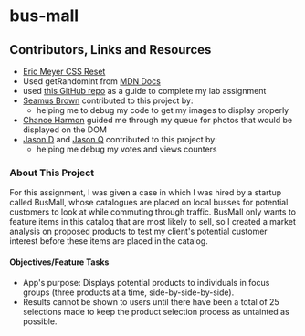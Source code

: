 # bus-mall

## Contributors, Links and Resources

- [Eric Meyer CSS Reset](https://meyerweb.com/eric/tools/css/reset/)
- Used getRandomInt from [MDN Docs](https://developer.mozilla.org/en-US/docs/Web/JavaScript/Reference/Global_Objects/Math/random)
- used [this GitHub repo](https://github.com/codefellows/seattle-201d70/tree/master/class-11/demo) as a guide to complete my lab assignment
- [Seamus Brown](https://github.com/shaybrow) contributed to this project by:
  - helping me to debug my code to get my images to display properly
- [Chance Harmon](https://github.com/ChanceHarmon) guided me through my queue for photos that would be displayed on the DOM
- [Jason D](https://github.com/JasonDormier) and [Jason Q](https://github.com/stubtail42) contributed to this project by:
  - helping me debug my votes and views counters

### About This Project

For this assignment, I was given a case in which I was hired by a startup called BusMall, whose catalogues are placed on local busses for potential customers to look at while commuting through traffic. BusMall only wants to feature items in this catalog that are most likely to sell, so I created a market analysis on proposed products to test my client's potential customer interest before these items are placed in the catalog.

#### Objectives/Feature Tasks

- App's purpose: Displays potential products to individuals in focus groups (three products at a time, side-by-side-by-side).
- Results cannot be shown to users until there have been a total of 25 selections made to keep the product selection process as untainted as possible.
